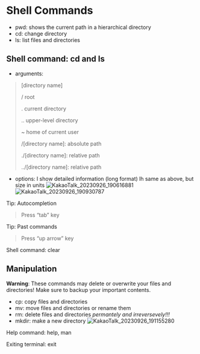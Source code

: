 # Shell Commands

- pwd: shows the current path in a hierarchical directory
- cd: change directory
- ls: list files and directories

## Shell command: cd and ls
- arguments:
> [directory name]
>
> / root
> 
> . current directory
> 
> .. upper-level directory
> 
> ~ home of current user
> 
> /[directory name]: absolute path
> 
> ./[directory name]: relative path
> 
> ../[directory name]: relative path

- options:
    l show detailed information (long format)
    lh same as above, but size in units
![KakaoTalk_20230926_190616881](https://github.com/Sputnik0814/temp-repo/assets/143800230/5818fd66-7a21-446d-84c1-59ae279217c0)
![KakaoTalk_20230926_190930787](https://github.com/Sputnik0814/temp-repo/assets/143800230/dd8f1509-94f8-4d91-91e8-92affb994599)

Tip: Autocompletion
> Press “tab” key

Tip: Past commands
> Press “up arrow” key

Shell command: clear

## Manipulation
**Warning**: These commands may delete or overwrite your files and directories!
Make sure to backup your important contents.
- cp: copy files and directories
- mv: move files and directories or rename them
- rm: delete files and directories *permantely and irreversevely!!!*
- mkdir: make a new directory
![KakaoTalk_20230926_191155280](https://github.com/Sputnik0814/temp-repo/assets/143800230/a180846a-3887-440b-a7b4-17fe7585c684)

Help command: help, man

Exiting terminal: exit
